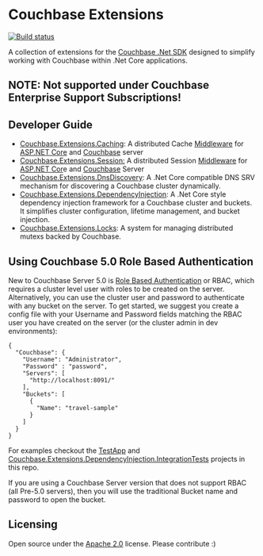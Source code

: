 # Couchbase Extensions #

[![Build status](https://ci.appveyor.com/api/projects/status/5jlr7hh5ay540guk?svg=true)](https://ci.appveyor.com/project/couchbaselabs/couchbase-extensions/branch/master)



A collection of extensions for the [Couchbase .Net SDK](https://github.com/couchbase/couchbase-net-client) designed to simplify working with Couchbase within .Net Core applications.

## NOTE: Not supported under Couchbase Enterprise Support Subscriptions! ##

## Developer Guide ##
- [Couchbase.Extensions.Caching](docs/caching.md): A distributed Cache [Middleware](https://docs.microsoft.com/en-us/aspnet/core/fundamentals/middleware) for [ASP.NET Core](https://docs.microsoft.com/en-us/aspnet/core/) and [Couchbase](http://couchbase.com) server
- [Couchbase.Extensions.Session:](docs/session.md) A distributed Session [Middleware](https://docs.microsoft.com/en-us/aspnet/core/fundamentals/middleware) for [ASP.NET Cor](https://docs.microsoft.com/en-us/aspnet/core/)e and [Couchbase](http://couchbase.com) Server
- [Couchbase.Extensions.DnsDiscovery](docs/dns-srv.md):
A .Net Core compatible DNS SRV mechanism for discovering a Couchbase cluster dynamically.
- [Couchbase.Extensions.DependencyInjection](docs/dependency-injection.md): A .Net Core style dependency injection framework for a Couchbase cluster and buckets.  It simplifies cluster configuration, lifetime management, and bucket injection.
- [Couchbase.Extensions.Locks](docs/locks.md): A system for managing distributed mutexs backed by Couchbase.

## Using Couchbase 5.0 Role Based Authentication ##

New to Couchbase Server 5.0 is [Role Based Authentication](https://developer.couchbase.com/documentation/server/5.0/security/security-authorization.html) or RBAC, which requires a cluster level user with roles to be created on the server. Alternatively, you can use the cluster user and password to authenticate with any bucket on the server. To get started, we suggest you create a config file with your Username and Password fields matching the RBAC user you have created on the server (or the cluster admin in dev environments):

    {
      "Couchbase": {
        "Username": "Administrator",
        "Password" : "password",
        "Servers": [
          "http://localhost:8091/"
        ],
        "Buckets": [
          {
            "Name": "travel-sample"
          }
        ]
      }
    }
    
For examples checkout the [TestApp](tests/TestApp) and [Couchbase.Extensions.DependencyInjection.IntegrationTests](tests/Couchbase.Extensions.DependencyInjection.IntegrationTests) projects in this repo.

If you are using a Couchbase Server version that does not support RBAC (all Pre-5.0 servers), then you will use the traditional Bucket name and password to open the bucket.

## Licensing ##
Open source under the [Apache 2.0](https://www.apache.org/licenses/LICENSE-2.0) license. Please contribute :)

